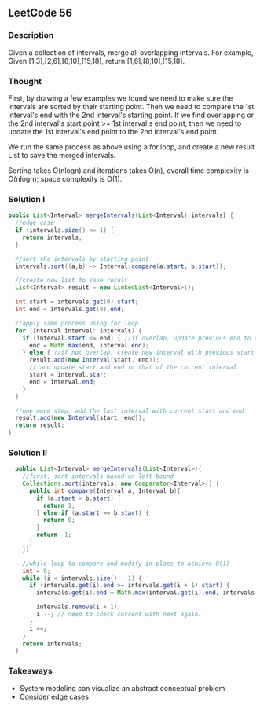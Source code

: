 ## LeetCode 56

### Description
Given a collection of intervals, merge all overlapping intervals.
For example,
Given [1,3],[2,6],[8,10],[15,18],
return [1,6],[8,10],[15,18].

### Thought
First, by drawing a few examples we found we need to  make sure the intervals are sorted by their starting point. Then we need to compare the 1st interval's end with the 2nd interval's starting point. If we find overlapping or the 2nd interval's start point >= 1st interval's end point, then we need to update the 1st interval's end point to the 2nd interval's end point.

We run the same process as above using a for loop, and create a new result List to save the merged intervals.

Sorting takes O(nlogn) and iterations takes O(n), overall time complexity is O(nlogn); space complexity is O(1).



### Solution I
```java
public List<Interval> mergeIntervals(List<Interval) intervals) {
  //edge case
  if (intervals.size() <= 1) {
    return intervals;
  }

  //sort the intervals by starting point
  intervals.sort((a,b) -> Interval.compare(a.start, b.start));

  //create new list to save result
  List<Interval> result = new LinkedList<Interval>();

  int start = intervals.get(0).start;
  int end = intervals.get(0).end;

  //apply same process using for loop
  for (Interval interval: intervals) {
    if (interval.start <= end) { //if overlap, update previous end to current interval's end
      end = Math.max(end, interval.end);
    } else { //if not overlap, create new interval with previous start and end and add to result List
      result.add(new Interval(start, end));
      // and update start and end to that of the current interval
      start = interval.star;
      end = interval.end;
    }
  }

  //one more step, add the last interval with current start and end
  result.add(new Interval(start, end));
  return result;
}
```

### Solution II
```java
  public List<Interval> mergeIntervals(List<Interval>){
    //first, sort intervals based on left bound
    Collections.sort(intervals, new Comparator<Interval>() {
      public int compare(Interval a, Interval b){
        if (a.start > b.start) {
          return 1;
        } else if (a.start == b.start) {
          return 0;
        }
        return -1;
      }
    })

    //while loop to compare and modify in place to achieve O(1)
    int = 0;
    while (i < intervals.size() - 1) {
      if (intervals.get(i).end >= intervals.get(i + 1).start) {
        intervals.get(i).end = Math.max(interval.get(i).end, intervals.get(i + 1).end);

        intervals.remove(i + 1);
        i --; // need to check current with next again.
      }
      i ++;
    }
    return intervals;  
  }
```


### Takeaways
* System modeling can visualize an abstract conceptual problem
* Consider edge cases

